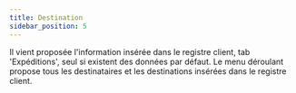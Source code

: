 ```yaml
---
title: Destination
sidebar_position: 5
---
```


Il vient proposée l'information insérée dans le registre client, tab 'Expéditions', seul si existent des données par défaut. Le menu déroulant propose tous les destinataires et les destinations insérées dans le registre client.






